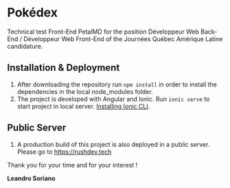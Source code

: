 # Pokédex

Technical test Front-End PetalMD for the position Développeur Web Back-End / Développeur Web Front-End of the Journées Québec Amérique Latine candidature.

## Installation & Deployment
1. After downloading the repository run `npm install` in order to install the dependencies in the local node_modules folder.
2. The project is developed with Angular and Ionic. Run `ionic serve` to start project in local server. [Installing Ionic CLI](https://ionicframework.com/docs/intro/cli).

## Public Server
1. A production build of this project is also deployed in a public server. Please go to https://rushdev.tech

Thank you for your time and for your interest !

**Leandro Soriano**
